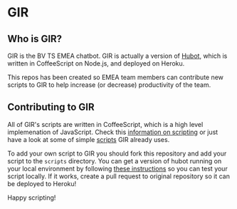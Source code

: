 # GIR

## Who is GIR?

GIR is the BV TS EMEA chatbot. GIR is actually a version of [Hubot](https://hubot.github.com/), which is written in CoffeeScript on Node.js, and deployed on Heroku.

This repos has been created so EMEA team members can contribute new scripts to GIR to help increase (or decrease) productivity of the team.

## Contributing to GIR

All of GIR's scripts are written in CoffeeScript, which is a high level implemenation of JavaScript. Check this [information on scripting](https://github.com/github/hubot/blob/master/docs/scripting.md) or just have a look at some of simple [scripts](https://github.com/shulance/gir/tree/master/scripts) GIR already uses.

To add your own script to GIR you should fork this repository and add your script to the `scripts` directory. You can get a version of hubot running on your local environment by following [these instructions](https://github.com/github/hubot/tree/master/docs) so you can test your script locally. If it works, create a pull request to original repository so it can be deployed to Heroku!

Happy scripting! 